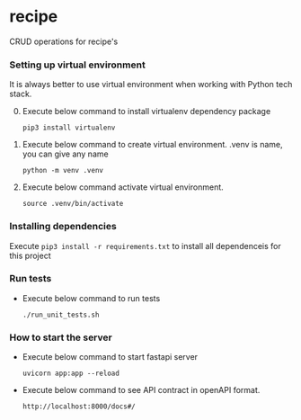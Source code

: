 # recipe

CRUD operations for recipe's

### Setting up virtual environment

It is always better to use virtual environment when working with Python tech stack.

0. Execute below command to install virtualenv dependency package

   `pip3 install virtualenv`

1. Execute below command to create virtual environment. .venv is name, you can give any name

   `python -m venv .venv`

2. Execute below command activate virtual environment.

   `source .venv/bin/activate`

### Installing dependencies

Execute `pip3 install -r requirements.txt` to install all dependenceis for this project

### Run tests

- Execute below command to run tests

  `./run_unit_tests.sh`

### How to start the server

- Execute below command to start fastapi server

  `uvicorn app:app --reload`

- Execute below command to see API contract in openAPI format.

  `http://localhost:8000/docs#/`
